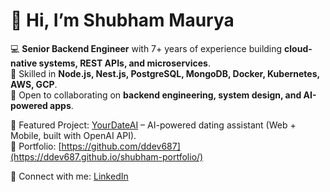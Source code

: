 # 👋 Hi, I’m Shubham Maurya  

💻 **Senior Backend Engineer** with 7+ years of experience building **cloud-native systems, REST APIs, and microservices**.  
🚀 Skilled in **Node.js, Nest.js, PostgreSQL, MongoDB, Docker, Kubernetes, AWS, GCP**.  
🤝 Open to collaborating on **backend engineering, system design, and AI-powered apps**.  

📌 Featured Project: [YourDateAI](http://yourdateai.com) – AI-powered dating assistant (Web + Mobile, built with OpenAI API).  
📌 Portfolio: [https://github.com/ddev687](https://ddev687.github.io/shubham-portfolio/)

🔗 Connect with me: [LinkedIn](https://linkedin.com/in/shubham-maurya-38012b112)
